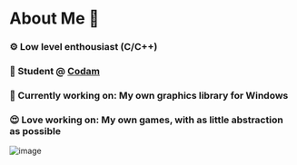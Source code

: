 # About Me 👋
### ⚙️  Low level enthousiast (C/C++)
### 📖  Student @ [Codam](https://github.com/codam-coding-college)
### 🔭  Currently working on: My own graphics library for Windows
### 😍  Love working on: My own games, with as little abstraction as possible


![image](https://github.com/user-attachments/assets/63f5f646-1fa5-447a-bc23-0d6b412c7b5e)
